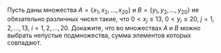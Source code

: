 Пусть даны множества $A=\left\{ {{x}_{1}},{{x}_{2}},\ldots,{{x}_{20}} \right\}$ и $B=\left\{ {{y}_{1}},{{y}_{2}},\ldots ,{{y}_{20}} \right\}$ не обязательно различных чисел такие, что $0 < {{x}_{j}}\le 13$,  $0 < {{y}_{i}}\le 20$,  $j=1,2,\ldots ,13$,  $i=1,2,\ldots ,20$. Докажите, что во множествах $A$ и $B$  можно выбрать непустые подмножества, сумма элементов которых совпадают.